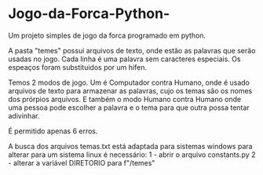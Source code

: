 # Jogo-da-Forca-Python-
  Um projeto simples de jogo da forca programado em python.

  A pasta "temes" possui arquivos de texto, onde estão as palavras que serão usadas no jogo. Cada linha é uma palavra sem caracteres especiais. Os espeaços foram substituidos por um hífen.

  Temos 2 modos de jogo. Um é Computador contra Humano, onde é usado arquivos de texto para armazenar as palavras, cujo os temas são os nomes dos prórpios arquivos. E também o modo Humano contra Humano onde uma pessoa pode escolher a palavra e o tema para que outra possa tentar adivinhar.

  É permitido apenas 6 erros.

  A busca dos arquivos temas.txt está adaptada para sistemas windows para alterar para um sistema linux é necessário:
  1 - abrir o arquivo constants.py
  2 - alterar a variável DIRETORIO para f"/temes"
